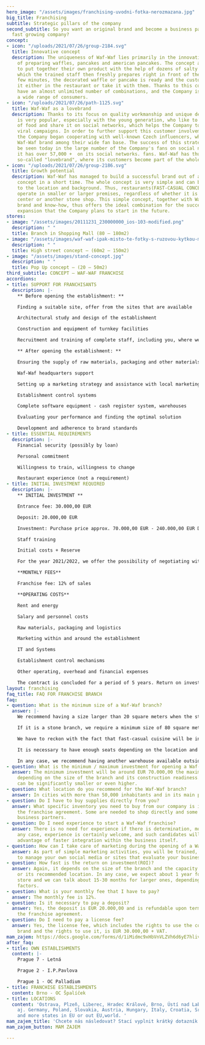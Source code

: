 ```yaml
---
hero_image: "/assets/images/franchising-uvodni-fotka-nerozmazana.jpg"
big_title: Franchising
subtitle: Strategic pillars of the company
second_subtitle: So you want an original brand and become a business partner of a
  fast growing company?
concept:
- icon: "/uploads/2021/07/26/group-2184.svg"
  title: Innovative concept
  description: The uniqueness of Waf-Waf lies primarily in the innovative concept
    of preparing waffles, pancakes and american pancakes. The concept allows customers
    to put together their own product with the help of dozens of salty and sweet ingredients,
    which the trained staff then freshly prepares right in front of them. After a
    few minutes, the decorated waffle or pancake is ready and the customer can eat
    it either in the restaurant or take it with them. Thanks to this concept, customers
    have an almost unlimited number of combinations, and the Company is able to attract
    a wide range of consumers.
- icon: "/uploads/2021/07/26/path-1125.svg"
  title: Waf-Waf as a lovebrand
  description: Thanks to its focus on quality workmanship and unique decoration, Waf-Waf
    is very popular, especially with the young generation, who like to take pictures
    of food and share it on social networks, which helps the Company to create effective
    viral campaigns. In order to further support this customer involvement in marketing,
    the Company began cooperating with well-known Czech influencers, who promote the
    Waf-Waf brand among their wide fan base. The success of this strategy can already
    be seen today in the large number of the Company's fans on social networks, when
    it has over 57,000 +  on its social networks. fans. Waf-Waf has thus become a
    so-called "lovebrand", where its customers become part of the whole concept.
- icon: "/uploads/2021/07/26/group-2186.svg"
  title: Growth potential
  description: Waf-Waf has managed to build a successful brand out of an innovative
    concept in a short time. The whole concept is very simple and can be easily adapted
    to the location and background. Thus, restaurants(FAST-CASUAL CONCEPT) can easily
    operate in smaller or larger premises, regardless of whether it is a shopping
    center or another stone shop. This simple concept, together with Waf-Waf's strong
    brand and know-how, thus offers the ideal combination for the successful franchise
    expansion that the Company plans to start in the future.
stores:
- image: "/assets/images/20111231_230000000_ios-103-modified.png"
  description: " "
  title: Branch in Shopping Mall (80 – 180m2)
- image: "/assets/images/waf-waf-ipak-misto-te-fotky-s-ruzovou-kytkou-mala-fotka-v-uvodnim-ramecku.jpg"
  description: " "
  title: High street concept – (60m2 – 150m2)
- image: "/assets/images/stand-concept.jpg"
  description: " "
  title: Pop Up concept – (20 – 50m2)
third_subtitle: CONCEPT – WAF-WAF FRANCHISE
accordions:
- title: SUPPORT FOR FRANCHISANTS
  description: |-
    ** Before opening the establishment: **

    Finding a suitable site, offer from the sites that are available

    Architectural study and design of the establishment

    Construction and equipment of turnkey facilities

    Recruitment and training of complete staff, including you, where we will introduce you to individual processes (operation, quality, marketing, finance, human resources, restaurant control, loyalty system, software, etc.)

    ** After opening the establishment: **

    Ensuring the supply of raw materials, packaging and other materials (especially marketing), including technology and logistics

    Waf-Waf headquarters support

    Setting up a marketing strategy and assistance with local marketing

    Establishment control systems

    Complete software equipment - cash register system, warehouses

    Evaluating your performance and finding the optimal solution

    Development and adherence to brand standards
- title: ESSENTIAL REQUIREMENTS
  description: |-
    Financial security (possibly by loan)

    Personal commitment

    Willingness to train, willingness to change

    Restaurant experience (not a requirement)
- title: INITIAL INVESTMENT REQUIRED
  description: |-
    ** INITIAL INVESTMENT **

    Entrance fee: 30.000,00 EUR

    Deposit: 20.000,00 EUR

    Investment: Purchase price approx. 70.000,00 EUR - 240.000,00 EUR Depending on the type of operation selected

    Staff training

    Initial costs + Reserve

    For the year 2021/2022, we offer the possibility of negotiating within the offered entry conditions, the so-called CovidDiscount.

    **MONTHLY FEES**

    Franchise fee: 12% of sales

    **OPERATING COSTS**

    Rent and energy

    Salary and personnel costs

    Raw materials, packaging and logistics

    Marketing within and around the establishment

    IT and Systems

    Establishment control mechanisms

    Other operating, overhead and financial expenses

    The contract is concluded for a period of 5 years. Return on investment can be achieved within 12-24 months.
layout: franchising
faq_title: FAQ FOR FRANCHISE BRANCH
faq:
- question: What is the minimum size of a Waf-Waf branch?
  answer: |-
    We recommend having a size larger than 20 square meters when the stand is in the mall.

    If it is a stone branch, we require a minimum size of 80 square meters.

    We have to reckon with the fact that fast-casual cuisine will be installed here, as well as supplies or possibly a warehouse.

    It is necessary to have enough seats depending on the location and type of operation.

    In any case, we recommend having another warehouse available outside the premises.
- question: What is the minimum / maximum investment for opening a Waf-Waf franchise?
  answer: The minimum investment will be around EUR 70.000,00 the maximum EUR 240.000,00
    depending on the size of the branch and its construction readiness. The investment
    can be significantly smaller or even higher.
- question: What location do you recommend for the Waf-Waf branch?
  answer: In cities with more than 50,000 inhabitants and in its main places.
- question: Do I have to buy supplies directly from you?
  answer: What specific inventory you need to buy from our company is included in
    the franchise agreement. Some are needed to shop directly and some through our
    business partners.
- question: Do I need experience to start a Waf-Waf franchise?
  answer: There is no need for experience if there is determination, motivation. In
    any case, experience is certainly welcome, and such candidates will have a certain
    advantage of faster integration within the business itself.
- question: How can I take care of marketing during the opening of a Waf-Waf branch?
  answer: As part of simple marketing activities, you will be trained, for example,
    to manage your own social media or sites that evaluate your business.
- question: How fast is the return on investment(ROI)?
  answer: Again, it depends on the size of the branch and the capacity of the branch
    or its recommended location. In any case, we expect about 1 year for a smaller
    store and we can talk about 15-30 months for larger ones, depending on several
    factors.
- question: What is your monthly fee that I have to pay?
  answer: The monthly fee is 12%.
- question: Is it necessary to pay a deposit?
  answer: Yes, the deposit is EUR 20.000,00 and is refundable upon termination of
    the franchise agreement.
- question: Do I need to pay a license fee?
  answer: Yes, the license fee, which includes the rights to use the complete Waf-Waf
    brand and the rights to use it, is EUR 30.000,00 + VAT.
mam_zajem: https://docs.google.com/forms/d/1iMidmc9xHbVnVLZVh6d6yE7hliv2U6I_DqN5lSW_3vI/prefill
after_faq:
- title: OWN ESTABLISHMENTS
  content: |-
    Prague 7 - Letná

    Prague 2 - I.P.Pavlova

    Prague 1 - OC Palladium
- title: FRANCHISE ESTABLISHMENTS
  content: Brno - OC Špalíček
- title: LOCATIONS
  content: 'Ostrava, Plzeň, Liberec, Hradec Králové, Brno, Ústí nad Labem, České Budějovice
    aj. Germany, Poland, Slovakia, Austria, Hungary, Italy, Croatia, Srbia, Slovenia
    and more states in EU or out EU,world. '
mam_zajem_title: 'Chcete nás následovat? Stací vyplnit krátký dotazník:'
mam_zajem_button: MAM ZAJEM

---
```

